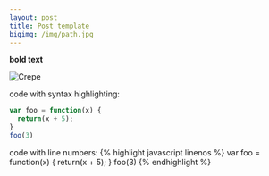 ```yaml
---
layout: post
title: Post template
bigimg: /img/path.jpg
---
```


**bold text**
 
![Crepe](http://s3-media3.fl.yelpcdn.com/bphoto/cQ1Yoa75m2yUFFbY2xwuqw/348s.jpg)

code with syntax highlighting:

```javascript
var foo = function(x) {
  return(x + 5);
}
foo(3)
```

code with line numbers:
{% highlight javascript linenos %}
var foo = function(x) {
  return(x + 5);
}
foo(3)
{% endhighlight %}
